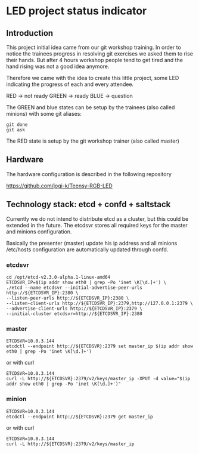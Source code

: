 # LED project status indicator

## Introduction

This project initial idea came from our git workshop training.
In order to notice the trainees progress in resolving git exercises we asked them to rise their hands.
But after 4 hours workshop people tend to get tired and the hand rising was not a good idea anymore.

Therefore we came with the idea to create this little project, some LED indicating the progress of each and every attendee.

RED -> not ready
GREEN -> ready
BLUE -> question

The GREEN and blue states can be setup by the trainees (also called minions) with some git aliases:

```
git done
git ask
```
The RED state is setup by the git workshop trainer (also called master)

## Hardware

The hardware configuration is described in the following repository

https://github.com/jogi-k/Teensy-RGB-LED

## Technology stack: etcd + confd + saltstack

Currently we do not intend to distribute etcd as a cluster, but this could be extended in the future.
The etcdsvr stores all required keys for the master and minions configuration.

Basically the presenter (master) update his ip address and all minions /etc/hosts configuration are automatically updated through confd.

### etcdsvr

```
cd /opt/etcd-v2.3.0-alpha.1-linux-amd64
ETCDSVR_IP=$(ip addr show eth0 | grep -Po 'inet \K[\d.]+') \
./etcd --name etcdsvr --initial-advertise-peer-urls http://${ETCDSVR_IP}:2380 \
--listen-peer-urls http://${ETCDSVR_IP}:2380 \
--listen-client-urls http://${ETCDSVR_IP}:2379,http://127.0.0.1:2379 \
--advertise-client-urls http://${ETCDSVR_IP}:2379 \
--initial-cluster etcdsvr=http://${ETCDSVR_IP}:2380
```

### master

```
ETCDSVR=10.0.3.144
etcdctl --endpoint http://${ETCDSVR}:2379 set master_ip $(ip addr show eth0 | grep -Po 'inet \K[\d.]+')
```

or with curl

```
ETCDSVR=10.0.3.144
curl -L http://${ETCDSVR}:2379/v2/keys/master_ip -XPUT -d value="$(ip addr show eth0 | grep -Po 'inet \K[\d.]+')"
```


### minion

```
ETCDSVR=10.0.3.144
etcdctl --endpoint http://${ETCDSVR}:2379 get master_ip
```

or with curl

```
ETCDSVR=10.0.3.144
curl -L http://${ETCDSVR}:2379/v2/keys/master_ip
```
